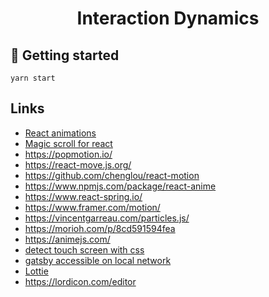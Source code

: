<h1 align="center">
  Interaction Dynamics
</h1>

## 🚀 Getting started 

```shell 
yarn start
```

## Links

- [React animations](https://www.react-reveal.com/docs/)
- [Magic scroll for react](https://www.npmjs.com/package/react-scrollmagic)
- https://popmotion.io/
- https://react-move.js.org/
- https://github.com/chenglou/react-motion
- https://www.npmjs.com/package/react-anime
- https://www.react-spring.io/
- https://www.framer.com/motion/
- https://vincentgarreau.com/particles.js/
- https://morioh.com/p/8cd591594fea
- https://animejs.com/
- [detect touch screen with css](https://medium.com/@ferie/detect-a-touch-device-with-only-css-9f8e30fa1134)
- [gatsby accessible on local network](https://github.com/gatsbyjs/gatsby/issues/5801)
- [Lottie](https://www.npmjs.com/package/react-lottie)
- https://lordicon.com/editor